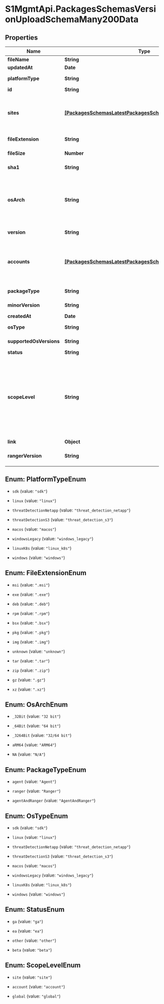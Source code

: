 # S1MgmtApi.PackagesSchemasVersionUploadSchemaMany200Data

## Properties
Name | Type | Description | Notes
------------ | ------------- | ------------- | -------------
**fileName** | **String** | File name | [optional] 
**updatedAt** | **Date** | Updated at | [optional] 
**platformType** | **String** | Platform type | [optional] 
**id** | **String** | Id | [optional] 
**sites** | [**[PackagesSchemasLatestPackagesSchema200DataOsTypesSites]**](PackagesSchemasLatestPackagesSchema200DataOsTypesSites.md) | Sites where the update package is available for download | 
**fileExtension** | **String** | File extension | [optional] 
**fileSize** | **Number** | File size (bytes) | [optional] 
**sha1** | **String** | Package hash | [optional] 
**osArch** | **String** | Package OS architecture (32/64 bit), applicable to Windows packages only | [optional] 
**version** | **String** | Agent version | [optional] 
**accounts** | [**[PackagesSchemasLatestPackagesSchema200DataOsTypesSites]**](PackagesSchemasLatestPackagesSchema200DataOsTypesSites.md) | Accounts where the update package is available for download | 
**packageType** | **String** | Package type | [optional] 
**minorVersion** | **String** | Minor version | [optional] 
**createdAt** | **Date** | Created at | [optional] 
**osType** | **String** | Platform type | [optional] 
**supportedOsVersions** | **String** | Supported os versions | [optional] 
**status** | **String** | Status | 
**scopeLevel** | **String** | Package scope. If \"global\", it will be available in all sites. If \"site\", it will be available only to sites specified in the \"siteIds\" attribute. | [optional] 
**link** | **Object** | Link | [optional] 
**rangerVersion** | **String** | Ranger version if applicable | [optional] 


<a name="PlatformTypeEnum"></a>
## Enum: PlatformTypeEnum


* `sdk` (value: `"sdk"`)

* `linux` (value: `"linux"`)

* `threatDetectionNetapp` (value: `"threat_detection_netapp"`)

* `threatDetectionS3` (value: `"threat_detection_s3"`)

* `macos` (value: `"macos"`)

* `windowsLegacy` (value: `"windows_legacy"`)

* `linuxK8s` (value: `"linux_k8s"`)

* `windows` (value: `"windows"`)




<a name="FileExtensionEnum"></a>
## Enum: FileExtensionEnum


* `msi` (value: `".msi"`)

* `exe` (value: `".exe"`)

* `deb` (value: `".deb"`)

* `rpm` (value: `".rpm"`)

* `bsx` (value: `".bsx"`)

* `pkg` (value: `".pkg"`)

* `img` (value: `".img"`)

* `unknown` (value: `"unknown"`)

* `tar` (value: `".tar"`)

* `zip` (value: `".zip"`)

* `gz` (value: `".gz"`)

* `xz` (value: `".xz"`)




<a name="OsArchEnum"></a>
## Enum: OsArchEnum


* `_32Bit` (value: `"32 bit"`)

* `_64Bit` (value: `"64 bit"`)

* `_3264Bit` (value: `"32/64 bit"`)

* `aRM64` (value: `"ARM64"`)

* `NA` (value: `"N/A"`)




<a name="PackageTypeEnum"></a>
## Enum: PackageTypeEnum


* `agent` (value: `"Agent"`)

* `ranger` (value: `"Ranger"`)

* `agentAndRanger` (value: `"AgentAndRanger"`)




<a name="OsTypeEnum"></a>
## Enum: OsTypeEnum


* `sdk` (value: `"sdk"`)

* `linux` (value: `"linux"`)

* `threatDetectionNetapp` (value: `"threat_detection_netapp"`)

* `threatDetectionS3` (value: `"threat_detection_s3"`)

* `macos` (value: `"macos"`)

* `windowsLegacy` (value: `"windows_legacy"`)

* `linuxK8s` (value: `"linux_k8s"`)

* `windows` (value: `"windows"`)




<a name="StatusEnum"></a>
## Enum: StatusEnum


* `ga` (value: `"ga"`)

* `ea` (value: `"ea"`)

* `other` (value: `"other"`)

* `beta` (value: `"beta"`)




<a name="ScopeLevelEnum"></a>
## Enum: ScopeLevelEnum


* `site` (value: `"site"`)

* `account` (value: `"account"`)

* `global` (value: `"global"`)




